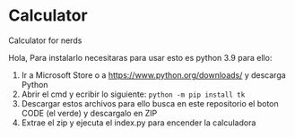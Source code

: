 # Calculator
Calculator for nerds

Hola, Para instalarlo necesitaras para usar esto es python 3.9 para ello:

1. Ir a Microsoft Store o a https://www.python.org/downloads/ y descarga Python
2. Abrir el cmd y ecribir lo siguiente: `python -m pip install tk`
3. Descargar estos archivos para ello busca en este repositorio el boton CODE (el verde) y descargalo en ZIP
4. Extrae el zip y ejecuta el index.py para encender la calculadora

